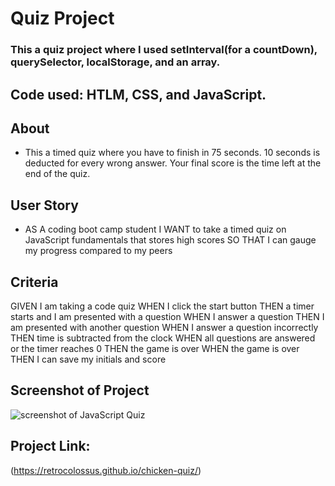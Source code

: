 # Quiz Project

  ### This a quiz project where I used setInterval(for a countDown), querySelector, localStorage, and an array.  

  ## Code used: HTLM, CSS, and JavaScript.

  ## About

   * This a timed quiz where you have to finish in 75 seconds. 10 seconds is deducted for every wrong answer.  Your final score is the time left at the end of the quiz.  
   
  ## User Story

   * AS A coding boot camp student
     I WANT to take a timed quiz on JavaScript fundamentals that stores high scores
     SO THAT I can gauge my progress compared to my peers 

  ## Criteria

  GIVEN I am taking a code quiz
  WHEN I click the start button
  THEN a timer starts and I am presented with a question
  WHEN I answer a question
  THEN I am presented with another question
  WHEN I answer a question incorrectly
  THEN time is subtracted from the clock
  WHEN all questions are answered or the timer reaches 0
  THEN the game is over
  WHEN the game is over
  THEN I can save my initials and score
 
   

   ## Screenshot of Project
   ![screenshot of JavaScript Quiz]()

   ## Project Link:

   (https://retrocolossus.github.io/chicken-quiz/)
